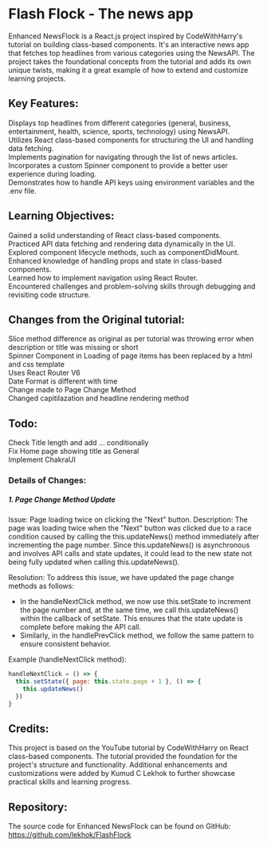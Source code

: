 <h1>Flash Flock - The news app</h1>
Enhanced NewsFlock is a React.js project inspired by CodeWithHarry's tutorial on building class-based components. It's an interactive news app that fetches top headlines from various categories using the NewsAPI. The project takes the foundational concepts from the tutorial and adds its own unique twists, making it a great example of how to extend and customize learning projects.

<h2>Key Features:</h2>
Displays top headlines from different categories (general, business, entertainment, health, science, sports, technology) using NewsAPI.<br>
Utilizes React class-based components for structuring the UI and handling data fetching.<br>
Implements pagination for navigating through the list of news articles.<br>
Incorporates a custom Spinner component to provide a better user experience during loading.<br>
Demonstrates how to handle API keys using environment variables and the .env file.<br>

<h2>Learning Objectives:</h2>
Gained a solid understanding of React class-based components.<br>
Practiced API data fetching and rendering data dynamically in the UI.<br>
Explored component lifecycle methods, such as componentDidMount.<br>
Enhanced knowledge of handling props and state in class-based components.<br>
Learned how to implement navigation using React Router.<br>
Encountered challenges and problem-solving skills through debugging and revisiting code structure.<br>

<h2>Changes from the Original tutorial: </h2>
Slice method difference as original as per tutorial was throwing error when description or title was missing or short<br>
Spinner Component in Loading of page items has been replaced by a html and css template<br>
Uses React Router V6<br>
Date Format is different with time <br>
Change made to Page Change Method<br>
Changed capitilazation and headline rendering method<br>

<h2>Todo: </h2>
Check Title length and add ... conditionally<br>
Fix Home page showing title as General<br>
Implement ChakraUI

<h3>Details of Changes:</h3>
<h5>1. Page Change Method Update</h5>
Issue: Page loading twice on clicking the "Next" button.
Description: The page was loading twice when the "Next" button was clicked due to a race condition caused by calling the this.updateNews() method immediately after incrementing the page number. Since this.updateNews() is asynchronous and involves API calls and state updates, it could lead to the new state not being fully updated when calling this.updateNews().

Resolution: To address this issue, we have updated the page change methods as follows:

- In the handleNextClick method, we now use this.setState to increment the page number and, at the same time, we call this.updateNews() within the callback of setState. This ensures that the state update is complete before making the API call.
- Similarly, in the handlePrevClick method, we follow the same pattern to ensure consistent behavior.

Example (handleNextClick method):

```javascript
handleNextClick = () => {
  this.setState({ page: this.state.page + 1 }, () => {
    this.updateNews()
  })
}
```

<h2>Credits: </h2>
This project is based on the YouTube tutorial by CodeWithHarry on React class-based components. The tutorial provided the foundation for the project's structure and functionality. Additional enhancements and customizations were added by Kumud C Lekhok to further showcase practical skills and learning progress.

<h2>Repository: </h2>

The source code for Enhanced NewsFlock can be found on GitHub: https://github.com/lekhok/FlashFlock
